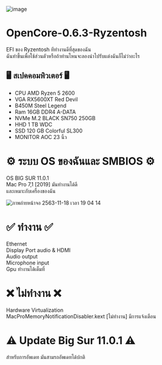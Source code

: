 ![image](https://user-images.githubusercontent.com/12781303/96605153-0fce6d80-1320-11eb-885f-7581a42ad273.png)

<h1>OpenCore-0.6.3-Ryzentosh</h1>
EFI ของ Ryzentosh ทีทำงานดีที่สุดของฉัน<br>
ฉันทำขึ้นเพื่อใช้ส่วนตัวหรือถ้าท่านไหนจะลองนำไปรับแต่งฉันก็ไม่ว่าอะไร

## 🖥 สเปคคอมพิวเตอร์ 🖥
* CPU AMD Ryzen 5 2600<br>
* VGA RX5600XT Red Devil<br>
* B450M Steel Legend<br>
* Ram 16GB DDR4 A-DATA<br>
* NVMe M.2 BLACK SN750 250GB<br> 
* HHD 1 TB WDC<br>
* SSD 120 GB Colorful SL300<br>
* MONITOR AOC 23 นิ้ว

<h1>⚙️ ระบบ OS ของฉันและ SMBIOS ⚙️</h1>
OS BIG SUR 11.0.1<br>
Mac Pro 7,1 [2019] มันทำงานได้ดี<br>
และเหมาะกับเครื่องของฉัน<br>

![ภาพถ่ายหน้าจอ 2563-11-18 เวลา 19 04 14](https://user-images.githubusercontent.com/12781303/99529978-435def80-29d3-11eb-9e88-53b3c5fdeb83.png)

<h1> ✅ ทำงาน ✅ </h1>
Ethernet<br>
Display Port audio & HDMI<br>
Audio output<br>
Microphone input<br>
Gpu ทำงานได้เต็มที่

<h1> ❌ ไม่ทำงาน ❌ </h1>
Hardware Virtualization<br>
MacProMemoryNotificationDisabler.kext [ไม่ทำงาน] มีการแจ้งเตือน

<h1> ⚠️ Update Big Sur 11.0.1 ⚠️ </h1>
สำหรับการอัพเดท มันสามรถอัพเดทได้ปกติ<br>